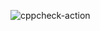 ![cppcheck-action](https://github.com/stepin104887/hospital-management-system/workflows/cppcheck-action/badge.svg)


